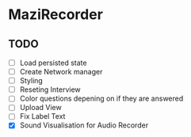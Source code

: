 # MaziRecorder

## TODO

* [ ] Load persisted state
* [ ] Create Network manager
* [ ] Styling
* [ ] Reseting Interview
* [ ] Color questions depening on if they are answered
* [ ] Upload View
* [ ] Fix Label Text
* [x] Sound Visualisation for Audio Recorder